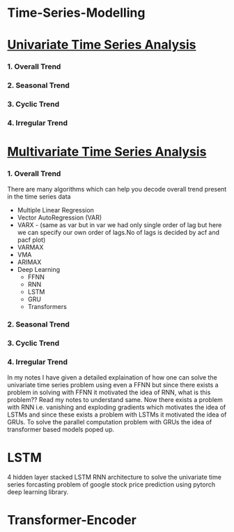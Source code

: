 # Time-Series-Modelling

# <ins> Univariate Time Series Analysis </ins>
### 1. Overall Trend
### 2. Seasonal Trend
### 3. Cyclic Trend
### 4. Irregular Trend

# <ins> Multivariate Time Series Analysis </ins>

### 1. Overall Trend
There are many algorithms which can help you decode overall trend present in the time series data 
- Multiple Linear Regression
- Vector AutoRegression (VAR)
- VARX - (same as var but in var we had only single order of  lag but here we can specify our own order of lags.No of lags is decided by acf and pacf plot)
- VARMAX
- VMA
- ARIMAX
- Deep Learning
    - FFNN
    - RNN
    - LSTM
    - GRU
    - Transformers


### 2. Seasonal Trend
### 3. Cyclic Trend
### 4. Irregular Trend



In my notes I have given a detailed explaination of how one can solve the univariate time series problem using even a FFNN but since there exists a problem in solving with FFNN it motivated the idea of RNN, what is this problem?? Read my notes to understand same. Now there exists a problem with RNN i.e. vanishing and exploding gradients which motivates the idea of LSTMs and since these exists a problem with LSTMs it motivated the idea of GRUs. To solve the parallel computation problem with GRUs the idea of transformer based models poped up.


# LSTM

4 hidden layer stacked LSTM RNN architecture to solve the univariate time series forcasting problem of google stock price prediction using pytorch deep learning library.


# Transformer-Encoder


